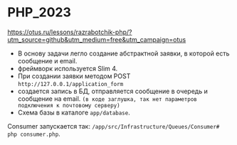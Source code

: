 # PHP_2023

https://otus.ru/lessons/razrabotchik-php/?utm_source=github&utm_medium=free&utm_campaign=otus


- В основу задачи легло создание абстрактной заявки, в которой есть сообщение и email.  
- фреймворк используется Slim 4.  
- При создании заявки методом POST `http://127.0.0.1/application_form`  
- создается запись в БД, отправляется сообщение в очередь и сообщение на email. `(в коде заглушка, так нет параметров подключения к почтовому серверу)`  
- Схема базы в каталоге `app/database`.

Consumer запускается так: `/app/src/Infrastructure/Queues/Consumer# php consumer.php`.  